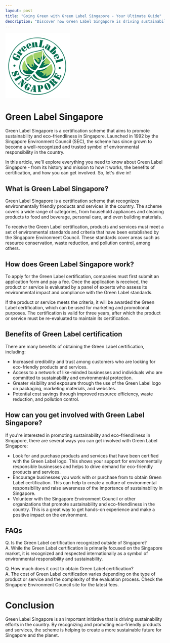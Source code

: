 ```yaml
---
layout: post
title: "Going Green with Green Label Singapore - Your Ultimate Guide"
description: "Discover how Green Label Singapore is driving sustainability efforts in the country, and how you can join the green revolution."
---
```

![Green Label Singapore](/images/greenlabel.png "Green Label Singapore")
# Green Label Singapore
Green Label Singapore is a certification scheme that aims to promote sustainability and eco-friendliness in Singapore. Launched in 1992 by the Singapore Environment Council (SEC), the scheme has since grown to become a well-recognized and trusted symbol of environmental responsibility in the country.

In this article, we'll explore everything you need to know about Green Label Singapore - from its history and mission to how it works, the benefits of certification, and how you can get involved. So, let's dive in!

## What is Green Label Singapore?

Green Label Singapore is a certification scheme that recognizes environmentally friendly products and services in the country. The scheme covers a wide range of categories, from household appliances and cleaning products to food and beverage, personal care, and even building materials.

To receive the Green Label certification, products and services must meet a set of environmental standards and criteria that have been established by the Singapore Environment Council. These standards cover areas such as resource conservation, waste reduction, and pollution control, among others.

## How does Green Label Singapore work?

To apply for the Green Label certification, companies must first submit an application form and pay a fee. Once the application is received, the product or service is evaluated by a panel of experts who assess its environmental impact and compliance with the Green Label standards.

If the product or service meets the criteria, it will be awarded the Green Label certification, which can be used for marketing and promotional purposes. The certification is valid for three years, after which the product or service must be re-evaluated to maintain its certification.

## Benefits of Green Label certification

There are many benefits of obtaining the Green Label certification, including:

* Increased credibility and trust among customers who are looking for eco-friendly products and services.
* Access to a network of like-minded businesses and individuals who are committed to sustainability and environmental protection.
* Greater visibility and exposure through the use of the Green Label logo on packaging, marketing materials, and websites.
* Potential cost savings through improved resource efficiency, waste reduction, and pollution control.

## How can you get involved with Green Label Singapore?

If you're interested in promoting sustainability and eco-friendliness in Singapore, there are several ways you can get involved with Green Label Singapore:

* Look for and purchase products and services that have been certified with the Green Label logo. This shows your support for environmentally responsible businesses and helps to drive demand for eco-friendly products and services.
* Encourage businesses you work with or purchase from to obtain Green Label certification. This can help to create a culture of environmental responsibility and raise awareness of the importance of sustainability in Singapore.
* Volunteer with the Singapore Environment Council or other organizations that promote sustainability and eco-friendliness in the country. This is a great way to get hands-on experience and make a positive impact on the environment.

## FAQs

Q. Is the Green Label certification recognized outside of Singapore?  
A. While the Green Label certification is primarily focused on the Singapore market, it is recognized and respected internationally as a symbol of environmental responsibility and sustainability.

Q. How much does it cost to obtain Green Label certification?  
A. The cost of Green Label certification varies depending on the type of product or service and the complexity of the evaluation process. Check the Singapore Environment Council site for the latest fees.

# Conclusion
Green Label Singapore is an important initiative that is driving sustainability efforts in the country. By recognizing and promoting eco-friendly products and services, the scheme is helping to create a more sustainable future for Singapore and the planet.
